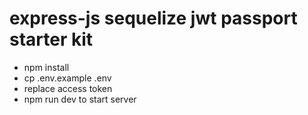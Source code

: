 # express-js sequelize jwt passport starter kit

 - npm install  
 - cp .env.example .env
 - replace access token 
 - npm run dev to start server